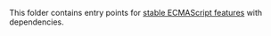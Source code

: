 This folder contains entry points for [stable ECMAScript features](https://github.com/khulnasoft/pure-javascript/#ecmascript) with dependencies.
